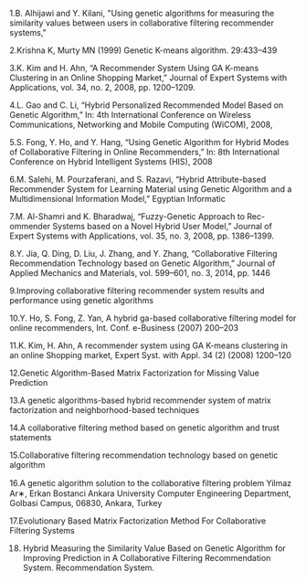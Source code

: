 1.B. Alhijawi and Y. Kilani, "Using genetic algorithms for measuring the similarity values between users in collaborative filtering recommender systems,"

2.Krishna K, Murty MN (1999) Genetic K-means algorithm. 29:433–439

3.K. Kim and H. Ahn, “A Recommender System Using GA K-means
Clustering in an Online Shopping Market,” Journal of Expert Systems
with Applications, vol. 34, no. 2, 2008, pp. 1200–1209.

4.L. Gao and C. Li, “Hybrid Personalized Recommended Model Based
on Genetic Algorithm,” In: 4th International Conference on Wireless
Communications, Networking and Mobile Computing (WiCOM), 2008,

5.S. Fong, Y. Ho, and Y. Hang, “Using Genetic Algorithm for Hybrid
Modes of Collaborative Filtering in Online Recommenders,” In: 8th
International Conference on Hybrid Intelligent Systems (HIS), 2008


6.M. Salehi, M. Pourzaferani, and S. Razavi, “Hybrid Attribute-based
Recommender System for Learning Material using Genetic Algorithm
and a Multidimensional Information Model,” Egyptian Informatic

7.M. Al-Shamri and K. Bharadwaj, “Fuzzy-Genetic Approach to Rec-
ommender Systems based on a Novel Hybrid User Model,” Journal of
Expert Systems with Applications, vol. 35, no. 3, 2008, pp. 1386–1399.

8.Y. Jia, Q. Ding, D. Liu, J. Zhang, and Y. Zhang, “Collaborative Filtering
Recommendation Technology based on Genetic Algorithm,” Journal of
Applied Mechanics and Materials, vol. 599–601, no. 3, 2014, pp. 1446

9.Improving collaborative filtering recommender system results and performance
using genetic algorithms

10.Y. Ho, S. Fong, Z. Yan, A hybrid ga-based collaborative filtering model for online
recommenders, Int. Conf. e-Business (2007) 200–203

11.K. Kim, H. Ahn, A recommender system using GA K-means clustering in an
online Shopping market, Expert Syst. with Appl. 34 (2) (2008) 1200–120

12.Genetic Algorithm-Based Matrix Factorization
for Missing Value Prediction

13.A genetic algorithms-based hybrid recommender system of matrix
factorization and neighborhood-based techniques

14.A collaborative filtering method based on genetic
algorithm and trust statements

15.Collaborative filtering recommendation technology based on genetic
algorithm

16.A genetic algorithm solution to the collaborative ﬁltering problem
Yilmaz Ar∗, Erkan Bostanci
Ankara University Computer Engineering Department, Golbasi Campus, 06830, Ankara, Turkey

17.Evolutionary Based Matrix Factorization Method For Collaborative
Filtering Systems

18. Hybrid Measuring the Similarity Value Based on Genetic Algorithm for Improving Prediction in A Collaborative Filtering Recommendation System.
    Recommendation System. 